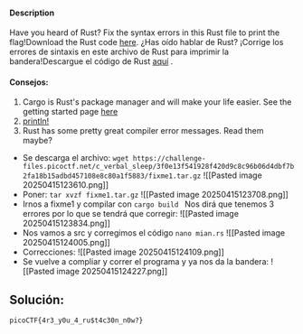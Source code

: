 #### Description

Have you heard of Rust? Fix the syntax errors in this Rust file to print the flag!Download the Rust code [here](https://challenge-files.picoctf.net/c_verbal_sleep/3f0e13f541928f420d9c8c96b06d4dbf7b2fa18b15adbd457108e8c80a1f5883/fixme1.tar.gz).
¿Has oído hablar de Rust? ¡Corrige los errores de sintaxis en este archivo de Rust para imprimir la bandera!Descargue el código de Rust [aquí](https://challenge-files.picoctf.net/c_verbal_sleep/3f0e13f541928f420d9c8c96b06d4dbf7b2fa18b15adbd457108e8c80a1f5883/fixme1.tar.gz) .

#### Consejos:
1.  Cargo is Rust's package manager and will make your life easier. See the getting started page [here](https://doc.rust-lang.org/book/ch01-03-hello-cargo.html)
2. [println!](https://doc.rust-lang.org/std/macro.println.html)
3. Rust has some pretty great compiler error messages. Read them maybe?

* Se descarga el archivo:
  `wget https://challenge-files.picoctf.net/c_verbal_sleep/3f0e13f541928f420d9c8c96b06d4dbf7b2fa18b15adbd457108e8c80a1f5883/fixme1.tar.gz`
  ![[Pasted image 20250415123610.png]]
* Poner: `tar xvzf fixme1.tar.gz`
  ![[Pasted image 20250415123708.png]]
* Irnos a fixme1 y compilar con `cargo build `
  Nos dirá que tenemos 3 errores por lo que se tendrá que corregir:
  ![[Pasted image 20250415123834.png]]
* Nos vamos a src y corregimos el código  `nano mian.rs`
  ![[Pasted image 20250415124005.png]]
* Correcciones:
  ![[Pasted image 20250415124109.png]]
* Se vuelve a compliar y correr el programa y ya nos da la bandera:
  ![[Pasted image 20250415124227.png]]
## Solución:
```
picoCTF{4r3_y0u_4_ru$t4c30n_n0w?}
```
